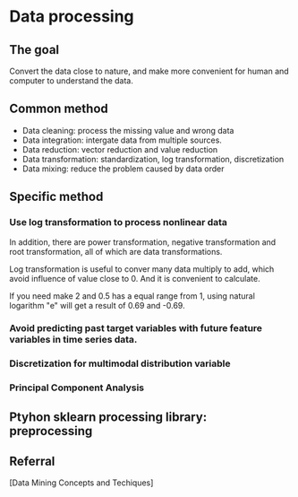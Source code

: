 # Data processing

## The goal
Convert the data close to nature, and make more convenient for human  and computer to understand the data.

## Common method
* Data cleaning: process the missing value and wrong data
* Data integration: intergate data from multiple sources.
* Data reduction: vector reduction and value reduction
* Data transformation: standardization, log transformation, discretization
* Data mixing: reduce the problem caused by data order

## Specific method

### Use log transformation to process nonlinear data

In addition, there are power transformation, negative transformation and root transformation, all of which are data transformations.

Log transformation is useful to conver many data multiply to add, which avoid influence of value close to 0. And it is convenient to calculate. 

If you need make 2 and 0.5 has a equal range from 1, using natural logarithm "e" will get a result of 0.69 and -0.69.



### Avoid predicting past target variables with future feature variables  in time series data.

### Discretization for multimodal distribution variable

### Principal Component Analysis

### 

## Ptyhon sklearn processing library: preprocessing

## Referral
[Data Mining Concepts and Techiques]
